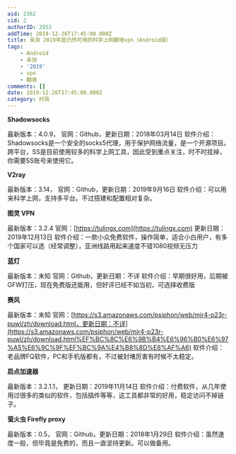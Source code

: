 ```yaml
---
aid: 2362
cid: 2
authorID: 2853
addTime: 2019-12-26T17:45:00.000Z
title: 亲测 2019年底仍然可用的科学上网翻墙vpn（Android版）
tags:
    - Android
    - 亲测
    - '2019'
    - vpn
    - 翻墙
comments: []
date: 2019-12-26T17:45:00.000Z
category: 时政
---
```


**Shadowsocks** 

最新版本：4.0.9， 官网：Github，更新日期：2018年03月14日 软件介绍：Shadowsocks是一个安全的socks5代理，用于保护网络流量，是一个开源项目。跨平台，SS是目前使用较多的科学上网工具，因此受到重点关注，时不时挂掉，你需要SS账号来使用它。

**V2ray**

最新版本：3.14， 官网：Github，更新日期：2019年9月16日 软件介绍：可以用来科学上网，支持多平台。不过搭建和配置相对复杂。

**图灵 VPN**

最新版本：3.2.4 官网：[https://tulingx.com](https://tulingx.com) 更新日期：2019年12月13日 软件介绍：一款小众免费软件，操作简单，适合小白用户，有多个国家可以选（经常调整），亚洲线路用起来速度不错1080视频无压力

**蓝灯**

最新版本：未知 官网：Github，更新日期：不详 软件介绍：早期很好用，后期被GFW打压，现在免费版还能用，但好评已经不如当初，可选择收费版

**赛风**

最新版本：未知 官网：[https://s3.amazonaws.com/psiphon/web/mjr4-p23r-puwl/zh/download.html，更新日期：不详](https://s3.amazonaws.com/psiphon/web/mjr4-p23r-puwl/zh/download.html%EF%BC%8C%E6%9B%B4%E6%96%B0%E6%97%A5%E6%9C%9F%EF%BC%9A%E4%B8%8D%E8%AF%A6) 软件介绍：老品牌FQ软件，PC和手机版都有，不过被封堵厉害有时候不太稳定。

**启点加速器**

最新版本：3.2.1.1， 更新日期：2019年11月14日 软件介绍：付费软件，从几年使用过很多的类似的软件，包括插件等等，这工具都非常的好用，稳定访问不掉链子。

**萤火虫 Firefly proxy**

最新版本：0.5， 官网：Github，更新日期：2018年1月29日 软件介绍：虽然速度一般，但毕竟是免费的，而且一直坚持更新。可以做备用。
